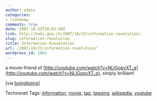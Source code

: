 ```yaml
---
author: admin
categories:
- linkdump
comments: true
date: 2007-10-23T20:03:49Z
link: http://habi.gna.ch/2007/10/23/information-revolution/
slug: information-revolution
title: Information R/evolution
url: /2007/10/23/information-revolution/
wordpress_id: 1063
---
```


a movie-friend of [http://youtube.com/watch?v=NLlGopyXT_g](http://youtube.com/watch?v=NLlGopyXT_g), simply brilliant!

[via [boingboing](http://www.boingboing.net/2007/10/22/information-revoluti.html)]



Technorati Tags: [information](http://www.technorati.com/tag/information), [movie](http://www.technorati.com/tag/movie), [tag](http://www.technorati.com/tag/tag), [tagging](http://www.technorati.com/tag/tagging), [wikipedia](http://www.technorati.com/tag/wikipedia), [youtube](http://www.technorati.com/tag/youtube)

